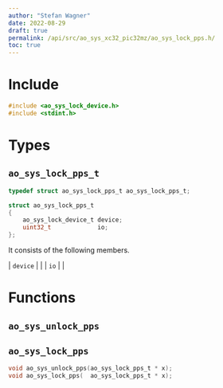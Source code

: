 ```yaml
---
author: "Stefan Wagner"
date: 2022-08-29
draft: true
permalink: /api/src/ao_sys_xc32_pic32mz/ao_sys_lock_pps.h/
toc: true
---
```


# Include

```c
#include <ao_sys_lock_device.h>
#include <stdint.h>
```

# Types

## `ao_sys_lock_pps_t`

```c
typedef struct ao_sys_lock_pps_t ao_sys_lock_pps_t;
```

```c
struct ao_sys_lock_pps_t
{
    ao_sys_lock_device_t device;
    uint32_t             io;
};
```

It consists of the following members.

| `device` | |
| `io` | |

# Functions

## `ao_sys_unlock_pps`
## `ao_sys_lock_pps`

```c
void ao_sys_unlock_pps(ao_sys_lock_pps_t * x);
void ao_sys_lock_pps(  ao_sys_lock_pps_t * x);
```
